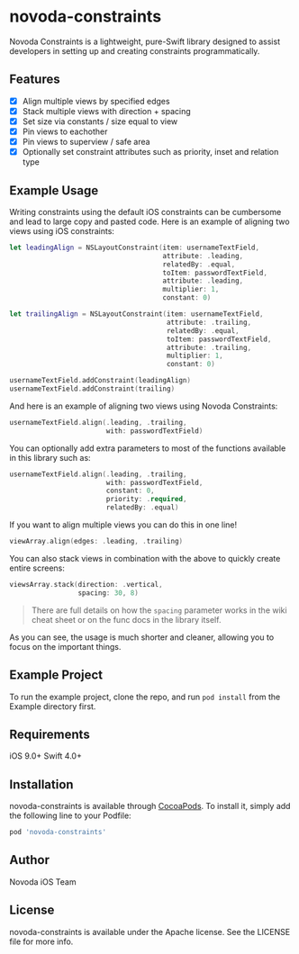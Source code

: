 # novoda-constraints

Novoda Constraints is a lightweight, pure-Swift library designed to assist developers in setting up and creating constraints programmatically.

## Features

- [x] Align multiple views by specified edges
- [x] Stack multiple views with direction + spacing
- [x] Set size via constants / size equal to view
- [x] Pin views to eachother
- [x] Pin views to superview / safe area
- [x] Optionally set constraint attributes such as priority, inset and relation type

## Example Usage

Writing constraints using the default iOS constraints can be cumbersome and lead to large copy and pasted code. Here is an example of aligning two views using iOS constraints:

```swift
let leadingAlign = NSLayoutConstraint(item: usernameTextField,
                                      attribute: .leading,
                                      relatedBy: .equal,
                                      toItem: passwordTextField,
                                      attribute: .leading,
                                      multiplier: 1,
                                      constant: 0)

let trailingAlign = NSLayoutConstraint(item: usernameTextField,
                                       attribute: .trailing,
                                       relatedBy: .equal,
                                       toItem: passwordTextField,
                                       attribute: .trailing,
                                       multiplier: 1,
                                       constant: 0)

usernameTextField.addConstraint(leadingAlign)
usernameTextField.addConstraint(trailing)
```


And here is an example of aligning two views using Novoda Constraints:

```swift
usernameTextField.align(.leading, .trailing,
                        with: passwordTextField)
```

You can optionally add extra parameters to most of the functions available in this library such as:

```swift
usernameTextField.align(.leading, .trailing,
                        with: passwordTextField,
                        constant: 0,
                        priority: .required,
                        relatedBy: .equal)
```


If you want to align multiple views you can do this in one line!

```swift
viewArray.align(edges: .leading, .trailing)
```


You can also stack views in combination with the above to quickly create entire screens:

```swift
viewsArray.stack(direction: .vertical,
                 spacing: 30, 8)
```
> There are full details on how the `spacing` parameter works in the wiki cheat sheet or on the func docs in the library itself.


As you can see, the usage is much shorter and cleaner, allowing you to focus on the important things.


## Example Project

To run the example project, clone the repo, and run `pod install` from the Example directory first.

## Requirements

iOS 9.0+
Swift 4.0+

## Installation

novoda-constraints is available through [CocoaPods](https://cocoapods.org). To install
it, simply add the following line to your Podfile:

```ruby
pod 'novoda-constraints'
```

## Author

Novoda iOS Team

## License

novoda-constraints is available under the Apache license. See the LICENSE file for more info.
